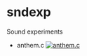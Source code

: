 # sndexp
Sound experiments

  * anthem.c [![anthem.c](http://img.youtube.com/vi/OK2Sl0H9k9U/0.jpg)](http://www.youtube.com/watch?v=OK2Sl0H9k9U "Video")
